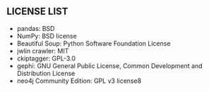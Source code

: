 ## LICENSE LIST ##
* pandas: BSD 
* NumPy: BSD license
* Beautiful Soup: Python Software Foundation License
* jwlin crawler: MIT
* ckiptagger:  GPL-3.0
* gephi: GNU General Public License, Common Development and Distribution License
* neo4j Community Edition:  GPL v3 license8
